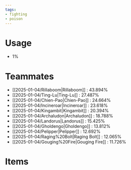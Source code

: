 ```yaml
---
tags:
- fighting
- poison
---
```

# Usage
- 1%
# Teammates
- [[2025-01-04/Rillaboom|Rillaboom]] : 43.894%
- [[2025-01-04/Ting-Lu|Ting-Lu]] : 27.487%
- [[2025-01-04/Chien-Pao|Chien-Pao]] : 24.664%
- [[2025-01-04/Incineroar|Incineroar]] : 23.618%
- [[2025-01-04/Kingambit|Kingambit]] : 20.394%
- [[2025-01-04/Archaludon|Archaludon]] : 18.788%
- [[2025-01-04/Landorus|Landorus]] : 15.425%
- [[2025-01-04/Gholdengo|Gholdengo]] : 13.812%
- [[2025-01-04/Pelipper|Pelipper]] : 12.692%
- [[2025-01-04/Raging%20Bolt|Raging Bolt]] : 12.065%
- [[2025-01-04/Gouging%20Fire|Gouging Fire]] : 11.726%
# Items